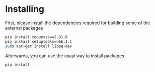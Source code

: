 

# Installing

First, please install the dependencies required for building some of the external packages

```bash
pip install requests==2.31.0 
pip install setuptools==66.1.1
sudo apt-get install libpq-dev
```

Afterwards, you can use the usual way to install packages:

```bash
pip install .
```